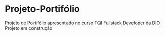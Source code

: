 # Projeto-Portifólio
Projeto de Portifólio apresentado no curso TQI Fullstack Developer da DIO
Projeto em construção
